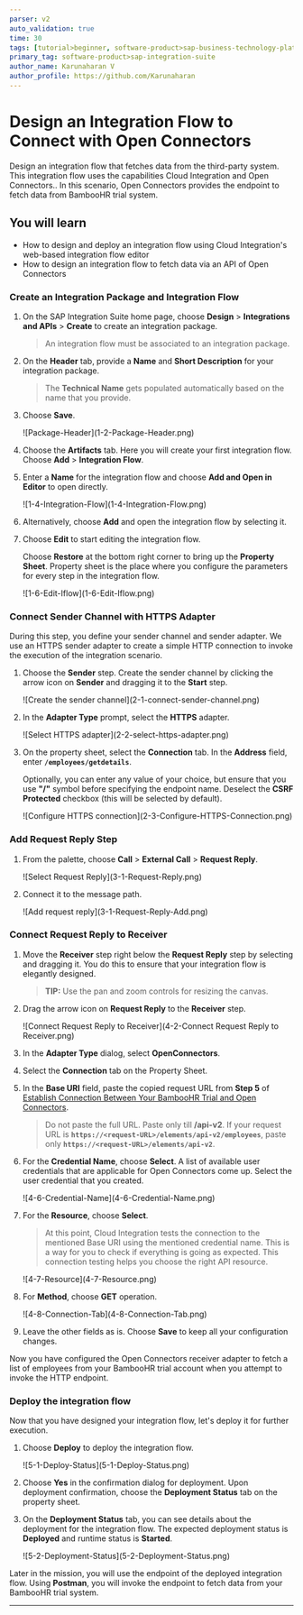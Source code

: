 ```yaml
---
parser: v2
auto_validation: true
time: 30
tags: [tutorial>beginner, software-product>sap-business-technology-platform, software-product>sap-btp--cloud-foundry-environment]
primary_tag: software-product>sap-integration-suite
author_name: Karunaharan V
author_profile: https://github.com/Karunaharan
---
```


# Design an Integration Flow to Connect with Open Connectors 
<!-- description --> Design an integration flow that fetches data from the third-party system. This integration flow uses the capabilities Cloud Integration and Open Connectors.. In this scenario, Open Connectors provides the endpoint to fetch data from BambooHR trial system.


## You will learn
  - How to design and deploy an integration flow using Cloud Integration's web-based integration flow editor
  - How to design an integration flow to fetch data via an API of Open Connectors


### Create an Integration Package and Integration Flow

1. On the SAP Integration Suite home page, choose **Design** > **Integrations and APIs** > **Create** to create an integration package.
    
    > An integration flow must be associated to an integration package.

2. On the **Header** tab, provide a **Name** and **Short Description** for your integration package.

    >The **Technical Name** gets populated automatically based on the name that you provide.

3. Choose **Save**.

    <!-- border -->![Package-Header](1-2-Package-Header.png)

4. Choose the **Artifacts** tab. Here you will create your first integration flow. Choose **Add** > **Integration Flow**.

5. Enter a **Name** for the integration flow and choose **Add and Open in Editor** to open directly.

      <!-- border -->![1-4-Integration-Flow](1-4-Integration-Flow.png)

6. Alternatively, choose **Add** and open the integration flow by selecting it.

7. Choose **Edit** to start editing the integration flow.

    Choose **Restore** at the bottom right corner to bring up the **Property Sheet**. Property sheet is the place where you configure the parameters for every step in the integration flow.

      <!-- border -->![1-6-Edit-Iflow](1-6-Edit-Iflow.png)


### Connect Sender Channel with HTTPS Adapter

During this step, you define your sender channel and sender adapter. We use an HTTPS sender adapter to create a simple HTTP connection to invoke the execution of the integration scenario.

1. Choose the **Sender** step. Create the sender channel by clicking the arrow icon on **Sender** and dragging it to the **Start** step.

    <!-- border -->![Create the sender channel](2-1-connect-sender-channel.png)

2. In the **Adapter Type** prompt, select the **HTTPS** adapter.

    <!-- border -->![Select HTTPS adapter](2-2-select-https-adapter.png)

3. On the property sheet, select the **Connection** tab. In the **Address** field, enter **`/employees/getdetails`**.

    Optionally, you can enter any value of your choice, but ensure that you use **"/"** symbol before specifying the endpoint name. Deselect the **CSRF Protected** checkbox (this will be selected by default).

    <!-- border -->![Configure HTTPS connection](2-3-Configure-HTTPS-Connection.png)


### Add Request Reply Step

1. From the palette, choose **Call** > **External Call** > **Request Reply**.

    <!-- border -->![Select Request Reply](3-1-Request-Reply.png)

2. Connect it to the message path.

    <!-- border -->![Add request reply](3-1-Request-Reply-Add.png)


### Connect Request Reply to Receiver

1. Move the **Receiver** step right below the **Request Reply** step by selecting and dragging it. You do this to ensure that your integration flow is elegantly designed.

    > **TIP:** Use the pan and zoom controls for resizing the canvas.

2. Drag the arrow icon on **Request Reply** to the **Receiver** step.

    <!-- border -->![Connect Request Reply to Receiver](4-2-Connect Request Reply to Receiver.png)

3. In the **Adapter Type** dialog, select **OpenConnectors**.

4. Select the **Connection** tab on the Property Sheet. 

5. In the **Base URI** field, paste the copied request URL from **Step 5** of [Establish Connection Between Your BambooHR Trial and Open Connectors](btp-integration-suite-nonsapconnectivity-openconnectors).

    > Do not paste the full URL. Paste only till **/api-v2**. If your request URL is **`https://<request-URL>/elements/api-v2/employees`**, paste only **`https://<request-URL>/elements/api-v2`**.

6. For the **Credential Name**, choose **Select**. A list of available user credentials that are applicable for Open Connectors come up. Select the user credential that you created.

    <!-- border -->![4-6-Credential-Name](4-6-Credential-Name.png)

7. For the **Resource**, choose **Select**.

    > At this point, Cloud Integration tests the connection to the mentioned Base URI using the mentioned credential name. This is a way for you to check if everything is going as expected. This connection testing helps you choose the right API resource.

    <!-- border -->![4-7-Resource](4-7-Resource.png)

8. For **Method**, choose **GET** operation.

    <!-- border -->![4-8-Connection-Tab](4-8-Connection-Tab.png)

9. Leave the other fields as is. Choose **Save** to keep all your configuration changes.

Now you have configured the Open Connectors receiver adapter to fetch a list of employees from your BambooHR trial account when you attempt to invoke the HTTP endpoint.


### Deploy the integration flow

Now that you have designed your integration flow, let's deploy it for further execution.

1. Choose **Deploy** to deploy the integration flow.

    <!-- border -->![5-1-Deploy-Status](5-1-Deploy-Status.png)

2. Choose **Yes** in the confirmation dialog for deployment. Upon deployment confirmation, choose the **Deployment Status** tab on the property sheet.

3. On the **Deployment Status** tab, you can see details about the deployment for the integration flow. The expected deployment status is **Deployed** and runtime status is **Started**.

    <!-- border -->![5-2-Deployment-Status](5-2-Deployment-Status.png)


Later in the mission, you will use the endpoint of the deployed integration flow. Using **Postman**, you will invoke the endpoint to fetch data from your BambooHR trial system.

---
